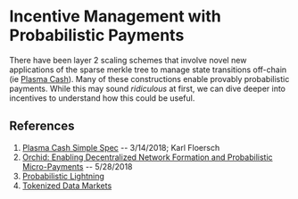 # Incentive Management with Probabilistic Payments

There have been layer 2 scaling schemes that involve novel new applications of the sparse merkle tree to manage state transitions off-chain (ie [Plasma Cash](https://blog.ujomusic.com/a-plasma-cash-primer-27dcfd1d5ddc)). Many of these constructions enable provably probabilistic payments. While this may sound *ridiculous* at first, we can dive deeper into incentives to understand how this could be useful.

<!-- ## Gifts and the Concept of a Lottery

## How Bitcoin uses this -->

## References
1. [Plasma Cash Simple Spec](https://karl.tech/plasma-cash-simple-spec/) -- 3/14/2018; Karl Floersch
2. [Orchid: Enabling Decentralized Network Formation and Probabilistic Micro-Payments](https://www.orchid.com/whitepaper.pdf) -- 5/28/2018
3. [Probabilistic Lightning](https://courses.csail.mit.edu/6.857/2017/project/7.pdf)
4. [Tokenized Data Markets](https://arxiv.org/pdf/1806.00139.pdf)
